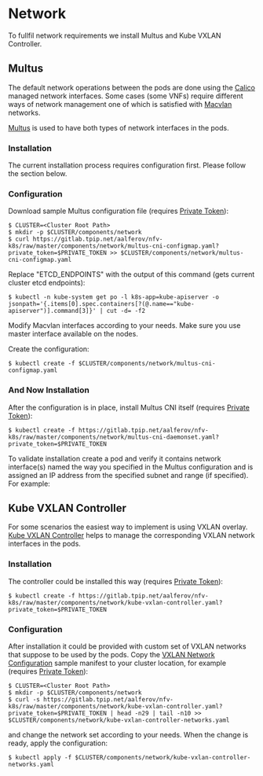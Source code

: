 # Network

To fullfil network requirements we install Multus and Kube VXLAN Controller.

## Multus

The default network operations between the pods are done using the [Calico]
managed network interfaces. Some cases (some VNFs) require different ways of
network management one of which is satisfied with [Macvlan] networks.

[Multus] is used to have both types of network interfaces in the pods.

### Installation

The current installation process requires configuration first. Please follow
the section below.

### Configuration

Download sample Multus configuration file (requires [Private Token]):

```
$ CLUSTER=<Cluster Root Path>
$ mkdir -p $CLUSTER/components/network
$ curl https://gitlab.tpip.net/aalferov/nfv-k8s/raw/master/components/network/multus-cni-configmap.yaml?private_token=$PRIVATE_TOKEN >> $CLUSTER/components/network/multus-cni-configmap.yaml
```

Replace "ETCD_ENDPOINTS" with the output of this command (gets current cluster
etcd endpoints):

```
$ kubectl -n kube-system get po -l k8s-app=kube-apiserver -o jsonpath='{.items[0].spec.containers[?(@.name=="kube-apiserver")].command[3]}' | cut -d= -f2
```

Modify Macvlan interfaces according to your needs. Make sure you use master
interface available on the nodes.

Create the configuration:

```
$ kubectl create -f $CLUSTER/components/network/multus-cni-configmap.yaml
```

### And Now Installation

After the configuration is in place, install Multus CNI itself (requires [Private Token]):

```
$ kubectl create -f https://gitlab.tpip.net/aalferov/nfv-k8s/raw/master/components/network/multus-cni-daemonset.yaml?private_token=$PRIVATE_TOKEN
```

To validate installation create a pod and verify it contains network interface(s)
named the way you specified in the Multus configuration and is assigned an IP
address from the specified subnet and range (if specified). For example:

## Kube VXLAN Controller

For some scenarios the easiest way to implement is using VXLAN overlay. [Kube
VXLAN Controller] helps to manage the corresponding VXLAN network interfaces in
the pods.

### Installation

The controller could be installed this way (requires [Private Token]):

```
$ kubectl create -f https://gitlab.tpip.net/aalferov/nfv-k8s/raw/master/components/network/kube-vxlan-controller.yaml?private_token=$PRIVATE_TOKEN
```

### Configuration

After installation it could be provided with custom set of VXLAN networks that
suppose to be used by the pods. Copy the [VXLAN Network Configuration] sample
manifest to your cluster location, for example (requires [Private Token]):

```
$ CLUSTER=<Cluster Root Path>
$ mkdir -p $CLUSTER/components/network
$ curl -s https://gitlab.tpip.net/aalferov/nfv-k8s/raw/master/components/network/kube-vxlan-controller.yaml?private_token=$PRIVATE_TOKEN | head -n29 | tail -n10 >> $CLUSTER/components/network/kube-vxlan-controller-networks.yaml
```

and change the network set according to your needs. When the change is ready,
apply the configuration:

```
$ kubectl apply -f $CLUSTER/components/network/kube-vxlan-controller-networks.yaml
```

<!-- Links -->

[Calico]: https://www.projectcalico.org
[Multus]: https://github.com/intel/multus-cni
[Macvlan]: https://docs.docker.com/network/macvlan
[Kube VXLAN Controller]: http://github.com/openvnf/kube-vxlan-controller

[VXLAN Network Configuration]: ../../components/network/kube-vxlan-controller.yaml#L20-29

[Private Token]: ../gitlab_private_token.md
